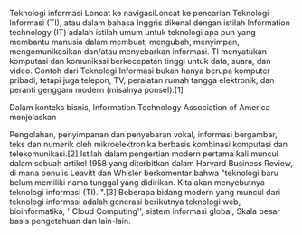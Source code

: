 Teknologi informasi
Loncat ke navigasiLoncat ke pencarian
Teknologi Informasi (TI), atau dalam bahasa Inggris dikenal dengan istilah Information technology (IT) adalah istilah umum untuk teknologi apa pun yang membantu manusia dalam membuat, mengubah, menyimpan, mengomunikasikan dan/atau menyebarkan informasi. TI menyatukan komputasi dan komunikasi berkecepatan tinggi untuk data, suara, dan video. Contoh dari Teknologi Informasi bukan hanya berupa komputer pribadi, tetapi juga telepon, TV, peralatan rumah tangga elektronik, dan peranti genggam modern (misalnya ponsel).[1]

Dalam konteks bisnis, Information Technology Association of America menjelaskan

Pengolahan, penyimpanan dan penyebaran vokal, informasi bergambar, teks dan numerik oleh mikroelektronika berbasis kombinasi komputasi dan telekomunikasi.[2] Istilah dalam pengertian modern pertama kali muncul dalam sebuah artikel 1958 yang diterbitkan dalam Harvard Business Review, di mana penulis Leavitt dan Whisler berkomentar bahwa "teknologi baru belum memiliki nama tunggal yang didirikan. Kita akan menyebutnya teknologi informasi (TI). ".[3] Beberapa bidang modern yang muncul dari teknologi informasi adalah generasi berikutnya teknologi web, bioinformatika, ''Cloud Computing'', sistem informasi global, Skala besar basis pengetahuan dan lain-lain.
